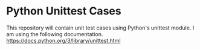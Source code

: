 # Python Unittest Cases
This repository will contain unit test cases using Python's unittest module.
I am using the following documentation. https://docs.python.org/3/library/unittest.html 

